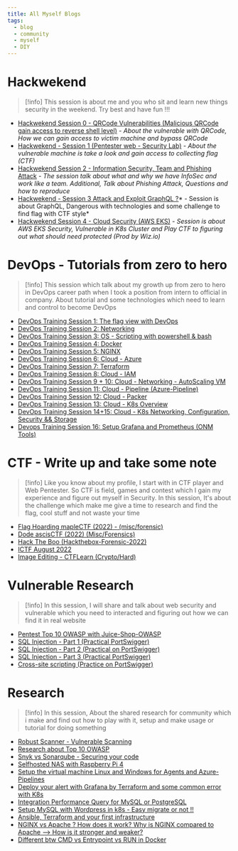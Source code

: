 ```yaml
---
title: All Myself Blogs
tags:
  - blog
  - community
  - myself
  - DIY
---
```

# Hackwekend

>[!info]
>This session is about me and you who sit and learn new things security in the weekend. Try best and have fun !!!

- [Hackwekend Session 0 - QRCode Vulnerabilities (Malicious QRCode gain access to reverse shell level)](https://hackmd.io/@XeusNguyen/BJJvZHOMj) *- About the vulnerable with QRCode, How we can gain access to victim machine and bypass QRCode*
- [Hackwekend - Session 1 (Pentester web - Security Lab)](https://hackmd.io/@XeusNguyen/S1udpmwro) - *About the vulnerable machine is take a look and gain access to collecting flag (CTF)*
- [Hackwekend Session 2 - Information Security, Team and Phishing Attack](https://hackmd.io/@XeusNguyen/ryHkhL-e2) *- The session talk about what and why we have InfoSec and work like a team. Additional, Talk about Phishing Attack, Questions and how to reproduce*
- [Hackwekend - Session 3 Attack and Exploit GraphQL ?](https://hackmd.io/@XeusNguyen/rJ0j0WR-p)* - Session is about GraphQL, Dangerous with technologies and some challenge to find flag with CTF style*
- [Hackwekend Session 4 - Cloud Security (AWS EKS)](https://hackmd.io/@XeusNguyen/H1sUc3CB6) *- Session is about AWS EKS Security, Vulnerable in K8s Cluster and Play CTF to figuring out what should need protected (Prod by Wiz.io)*

# DevOps - Tutorials from zero to hero

>[!info]
>This session which talk about my growth up from zero to hero in DevOps career path when I took a position from intern to official in company. About tutorial and some technologies which need to learn and control to become DevOps

- [DevOps Training Session 1: The flag view with DevOps](https://hackmd.io/ED2Mm5ubR8Sa-dgiLNzTeg)
- [DevOps Training Session 2: Networking](https://hackmd.io/coJC5YMFRzW2lJqQLNsgTw)
- [DevOps Training Session 3: OS - Scripting with powershell & bash](https://hackmd.io/yxSkgYc0RCC4k-R7au4dAg)
- [DevOps Training Session 4: Docker](https://hackmd.io/hHUY-1D8T1myGnPfqduyig)
- [DevOps Training Session 5: NGINX](https://hackmd.io/dyQFuSOSTWWLwJcWxMo5lA)
- [DevOps Training Session 6: Cloud - Azure](https://hackmd.io/A6__N-_xQhuTUx47-ZAz1A)
- [DevOps Training Session 7: Terraform](https://hackmd.io/7M0GBhCARJuyWJLxN_vCdQ)
- [DevOps Training Session 8: Cloud - IAM](https://hackmd.io/4jWH-zevTOCqX_uvXuLzVw)
- [DevOps Training Session 9 + 10: Cloud - Networking - AutoScaling VM](https://hackmd.io/T7DLU49XRaKVBRa5Oyn1cQ)
- [DevOps Training Session 11: Cloud - Pipeline (Azure-Pipeline)](https://hackmd.io/QgL26G5NTRKwuZrUdEBhhw)
- [DevOps Training Session 12: Cloud - Packer](https://hackmd.io/0kn1HkeETeSsFOdMdGODhQ)
- [DevOps Training Session 13: Cloud - K8s Overview](https://hackmd.io/2egQHy8SRMu_hT7lMpfrKg)
- [DevOps Training Session 14+15: Cloud - K8s Networking, Configuration, Security && Storage](https://hackmd.io/KjMBguH0T96LJGr-xQ7rtw)
- [Devops Training Session 16: Setup Grafana and Prometheus (ONM Tools)](https://hackmd.io/X9G7DhaeRxuRcW1UTzSCBg)

# CTF - Write up and take some note

>[!info]
>Like you know about my profile, I start with in CTF player and Web Pentester. So CTF is field, games and contest which I gain my experience and figure out myself in Security. In this session, It's about the challenge which make me give a time to research and find the flag, cool stuff and not waste your time

- [Flag Hoarding mapleCTF (2022) - (misc/forensic)](https://hackmd.io/NoYQ0jMkS2WGxy6Z_pAo1Q)
- [Dode ascisCTF (2022) (Misc/Forensics)](https://hackmd.io/4P64263mTyyMEgdkJq8X7w)
- [Hack The Boo (Hackthebox-Forensic-2022)](https://hackmd.io/tWwSU5OaRmOCQk0eEPOY8w)
- [ICTF August 2022](https://hackmd.io/Cw35V_FuRJ-VEoTI-lweWA)
- [Image Editing - CTFLearn (Crypto/Hard)](https://hackmd.io/Bsx_FNxXT7KZMB0wM1uekA)

# Vulnerable Research

>[!info]
>In this session, I will share and talk about web security and vulnerable which you need to interacted and figuring out how we can find it in real website

- [Pentest Top 10 OWASP with Juice-Shop-OWASP](https://hackmd.io/Naph1q_zR0We00ocMy_KmA)
- [SQL Injection - Part 1 (Practical PortSwigger)](https://hackmd.io/h3l_NqBkTVC1IDodeEq75w)
- [SQL Injection - Part 2 (Practical on PortSwigger)](https://hackmd.io/DTz2gHXuQ3Cv2QKAu-h7zA)
- [SQL Injection - Part 3 (Practical PortSwigger)](https://hackmd.io/ewHKt4CLTXuYeDKW4RKJSg)
- [Cross-site scripting (Practice on PortSwigger)](https://hackmd.io/ERuycw7XSGy1gANoCI3j9w)

# Research

>[!info]
>In this session, About the shared  research for community which i make and find out how to play with it, setup and make usage or tutorial for doing something
>

- [Robust Scanner - Vulnerable Scanning](https://hackmd.io/BflJwJ4WR56HptJBgJCo-g)
- [Research about Top 10 OWASP](https://hackmd.io/dEd2BUyvSFOMU13reILWsw)
- [Snyk vs Sonarqube - Securing your code](https://hackmd.io/ah5nLeS9RUuebOD7FXWegw)
- [Selfhosted NAS with Raspberry Pi 4](https://hackmd.io/0DcB_LauTvWxHvOlRw7DLQ)
- [Setup the virtual machine Linux and Windows for Agents and Azure-Pipelines](https://hackmd.io/0JXwPaGjQRiS6WiwnyZC6g)
- [Deploy your alert with Grafana by Terraform and some common error with K8s](https://hackmd.io/lM91wPdrSyyf8tO4Sqgv1Q)
- [Integration Performance Query for MySQL or PostgreSQL](https://hackmd.io/w-fyy8BQTEGDPHJipNLC3w)
- [Setup MySQL with Wordpress in k8s - Easy migrate or not !!](https://hackmd.io/EHlfDP0vRqeN8li7-CtFRA)
- [Ansible, Terraform and your first infrastructure](https://hackmd.io/2_tUc4W7S3K8s3aOiwgGyg)
- [NGINX vs Apache ? How does it work? Why is NGINX compared to Apache –> How is it stronger and weaker?](https://hackmd.io/70BZ3lRkQb6xr4HQbAoWaw)
- [Different btw CMD vs Entrypoint vs RUN in Docker](https://hackmd.io/M0wKTWi1Rw-T6ybpWM7tSQ)

